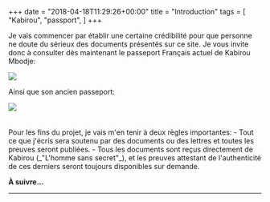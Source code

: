 +++
date = "2018-04-18T11:29:26+00:00"
title = "Introduction"
tags = [
    "Kabirou",
    "passport",
]
+++

Je vais commencer par établir une certaine crédibilité pour que personne ne doute du sérieux des documents présentés sur ce site. Je vous invite donc à consulter dès maintenant le passeport Français actuel de Kabirou Mbodje:
<div class="container" style="width:auto">
  <a target="blank" href="https://res.cloudinary.com/vincentstradic/image/upload/v1523977187/DMCA_review/Kabirou_passport_ca14jy.jpg">
    <img src="https://res.cloudinary.com/vincentstradic/image/upload/f_auto,q_auto/v1523977187/DMCA_review/Kabirou_passport_ca14jy.jpg" style="max-width:100%">
  </a>
</div>

Ainsi que son ancien passeport:
<!--more-->

<div class="container" style="width:auto">
  <a target="blank" href="https://res.cloudinary.com/vincentstradic/image/upload/v1523977188/Kabirou_old_passport_wct6ij.jpg">
    <img src="https://res.cloudinary.com/vincentstradic/image/upload/f_auto,q_auto/v1523977188/Kabirou_old_passport_wct6ij.jpg" style="max-width:100%">
  </a>
</div>
<br></br>
Pour les fins du projet, je vais m'en tenir à deux règles importantes:
- Tout ce que j'écris sera soutenu par des documents ou des lettres et toutes les preuves seront publiées.
- Tous les documents sont reçus directement de Kabirou (_"L'homme sans secret"_), et les preuves attestant de l'authenticité de ces derniers seront toujours disponibles sur demande.

**À suivre...**

<hr>
